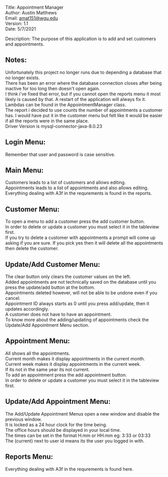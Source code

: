 Title: Appointment Manager  
Author: Austin Matthews  
Email: amat151@wgu.edu  
Version: 1.1  
Date: 5/7/2021  

Description: The purpose of this application is to add and set customers and appointments.


Notes:
----------------------------------------------------------------------------------------------------
Unfortunately this project no longer runs due to depending a database that no longer exists.  
There has been an error where the database connection closes after being inactive for too long then doesn't open again.   
I think i've fixed that error, but if you cannot open the reports menu it most likely is caused by that. A restart of the application will always fix it.  
Lambdas can be found in the AppointmentManager class.  
The report i decided to use counts the number of appointments a customer has. I would have put it in the customer menu but felt like it would be easier if all the reports were in the same place.  
Driver Version is mysql-connector-java-8.0.23  


Login Menu:
----------------------------------------------------------------------------------------------------
Remember that user and password is case sensitive.  


Main Menu:
----------------------------------------------------------------------------------------------------
Customers leads to a list of customers and allows editing.  
Appointments leads to a list of appointments and also allows editing.  
Everything dealing with A3f in the requrements is found in the reports.  


Customer Menu:
----------------------------------------------------------------------------------------------------
To open a menu to add a customer press the add customer button.  
In order to delete or update a customer you must select it in the tableview first.  
If you try to delete a customer with appointments a prompt will come up asking if you are sure. If you pick yes then it will delete all the appointments then delete the customer.  


Update/Add Customer Menu:
----------------------------------------------------------------------------------------------------
The clear button only clears the customer values on the left.  
Added appointments are not technically saved on the database until you press the update/add button at the bottom.  
Appointments deleted however, will not be able to be undone even if you cancel.   
Appointment ID always starts as 0 until you press add/update, then it updates accordingly.  
A customer does not have to have an appointment.  
To know more about the adding/updating of appointments check the Update/Add Appointment Menu section.  


Appointment Menu:
----------------------------------------------------------------------------------------------------
All shows all the appointments.  
Current month makes it display appointments in the current month.  
Current week makes it display appointments in the current week.  
If its not in the same year its not current.  
To add an appointment press the add appointment button.  
In order to delete or update a customer you must select it in the tableview first.  


Update/Add Appointment Menu:  
----------------------------------------------------------------------------------------------------
The Add/Update Appointment Menus open a new window and disable the previous window.  
It is locked as a 24 hour clock for the time being.  
The office hours should be displayed in your local time.  
The times can be set in the format H:mm or HH:mm eg: 3:33 or 03:33   
The (current) next to user id means its the user you logged in with.  


Reports Menu:
----------------------------------------------------------------------------------------------------
Everything dealing with A3f in the requrements is found here.  
